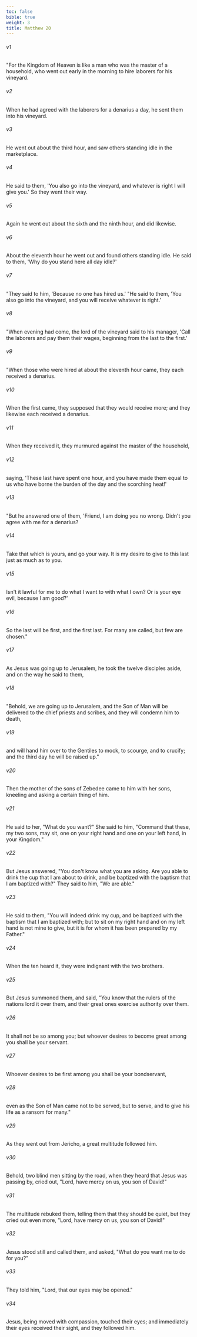 ```yaml
---
toc: false
bible: true
weight: 3
title: Matthew 20
---
```




###### v1 
"For the Kingdom of Heaven is like a man who was the master of a household, who went out early in the morning to hire laborers for his vineyard. 

###### v2 
When he had agreed with the laborers for a denarius a day, he sent them into his vineyard. 

###### v3 
He went out about the third hour, and saw others standing idle in the marketplace. 

###### v4 
He said to them, 'You also go into the vineyard, and whatever is right I will give you.' So they went their way. 

###### v5 
Again he went out about the sixth and the ninth hour, and did likewise. 

###### v6 
About the eleventh hour he went out and found others standing idle. He said to them, 'Why do you stand here all day idle?' 

###### v7 
"They said to him, 'Because no one has hired us.' "He said to them, 'You also go into the vineyard, and you will receive whatever is right.' 

###### v8 
"When evening had come, the lord of the vineyard said to his manager, 'Call the laborers and pay them their wages, beginning from the last to the first.' 

###### v9 
"When those who were hired at about the eleventh hour came, they each received a denarius. 

###### v10 
When the first came, they supposed that they would receive more; and they likewise each received a denarius. 

###### v11 
When they received it, they murmured against the master of the household, 

###### v12 
saying, 'These last have spent one hour, and you have made them equal to us who have borne the burden of the day and the scorching heat!' 

###### v13 
"But he answered one of them, 'Friend, I am doing you no wrong. Didn't you agree with me for a denarius? 

###### v14 
Take that which is yours, and go your way. It is my desire to give to this last just as much as to you. 

###### v15 
Isn't it lawful for me to do what I want to with what I own? Or is your eye evil, because I am good?' 

###### v16 
So the last will be first, and the first last. For many are called, but few are chosen." 

###### v17 
As Jesus was going up to Jerusalem, he took the twelve disciples aside, and on the way he said to them, 

###### v18 
"Behold, we are going up to Jerusalem, and the Son of Man will be delivered to the chief priests and scribes, and they will condemn him to death, 

###### v19 
and will hand him over to the Gentiles to mock, to scourge, and to crucify; and the third day he will be raised up." 

###### v20 
Then the mother of the sons of Zebedee came to him with her sons, kneeling and asking a certain thing of him. 

###### v21 
He said to her, "What do you want?" She said to him, "Command that these, my two sons, may sit, one on your right hand and one on your left hand, in your Kingdom." 

###### v22 
But Jesus answered, "You don't know what you are asking. Are you able to drink the cup that I am about to drink, and be baptized with the baptism that I am baptized with?" They said to him, "We are able." 

###### v23 
He said to them, "You will indeed drink my cup, and be baptized with the baptism that I am baptized with; but to sit on my right hand and on my left hand is not mine to give, but it is for whom it has been prepared by my Father." 

###### v24 
When the ten heard it, they were indignant with the two brothers. 

###### v25 
But Jesus summoned them, and said, "You know that the rulers of the nations lord it over them, and their great ones exercise authority over them. 

###### v26 
It shall not be so among you; but whoever desires to become great among you shall be your servant. 

###### v27 
Whoever desires to be first among you shall be your bondservant, 

###### v28 
even as the Son of Man came not to be served, but to serve, and to give his life as a ransom for many." 

###### v29 
As they went out from Jericho, a great multitude followed him. 

###### v30 
Behold, two blind men sitting by the road, when they heard that Jesus was passing by, cried out, "Lord, have mercy on us, you son of David!" 

###### v31 
The multitude rebuked them, telling them that they should be quiet, but they cried out even more, "Lord, have mercy on us, you son of David!" 

###### v32 
Jesus stood still and called them, and asked, "What do you want me to do for you?" 

###### v33 
They told him, "Lord, that our eyes may be opened." 

###### v34 
Jesus, being moved with compassion, touched their eyes; and immediately their eyes received their sight, and they followed him.

